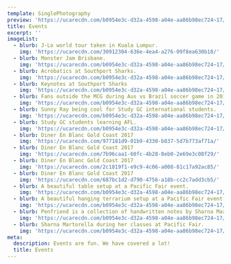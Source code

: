 ```yaml
---
template: SinglePhotography
preview: 'https://ucarecdn.com/b0954e3c-d32a-4598-a04e-aa86b98ec724~17/nth/0/'
title: Events
excerpt: ''
imageList:
  - blurb: J-Lo world tour taken in Kuala Lumpur.
    img: 'https://ucarecdn.com/30912304-636e-4ea4-a276-09f8ea630b18/'
  - blurb: Monster Jam Brisbane.
    img: 'https://ucarecdn.com/b0954e3c-d32a-4598-a04e-aa86b98ec724~17/nth/0/'
  - blurb: Acrobatics at Southport Sharks.
    img: 'https://ucarecdn.com/b0954e3c-d32a-4598-a04e-aa86b98ec724~17/nth/2/'
  - blurb: Keynotes at Southport Sharks
    img: 'https://ucarecdn.com/b0954e3c-d32a-4598-a04e-aa86b98ec724~17/nth/3/'
  - blurb: Fans outside the MCG during Aus vs Brazil soccer game in 2017.
    img: 'https://ucarecdn.com/b0954e3c-d32a-4598-a04e-aa86b98ec724~17/nth/4/'
  - blurb: Sunny Ray being cool for Study GC international students.
    img: 'https://ucarecdn.com/b0954e3c-d32a-4598-a04e-aa86b98ec724~17/nth/6/'
  - blurb: Study GC students learning AFL.
    img: 'https://ucarecdn.com/b0954e3c-d32a-4598-a04e-aa86b98ec724~17/nth/7/'
  - blurb: Diner En Blanc Gold Coast 2017
    img: 'https://ucarecdn.com/977181d9-01b9-4330-b837-5d7b773af71a/'
  - blurb: Diner En Blanc Gold Coast 2017
    img: 'https://ucarecdn.com/7b96caa1-60fc-4b28-8eb0-2e69e3c08f29/'
  - blurb: Diner En Blanc Gold Coast 2017
    img: 'https://ucarecdn.com/2c1819f1-e9c9-4c06-a008-81c17a92ac85/'
  - blurb: Diner En Blanc Gold Coast 2017
    img: 'https://ucarecdn.com/687bc1d2-d790-4756-a18b-cc2c7add3cb5/'
  - blurb: A beautiful table setup at a Pacific Fair event.
    img: 'https://ucarecdn.com/b0954e3c-d32a-4598-a04e-aa86b98ec724~17/nth/10/'
  - blurb: A beautiful hanging terrarium setup at a Pacific Fair event.
    img: 'https://ucarecdn.com/b0954e3c-d32a-4598-a04e-aa86b98ec724~17/nth/11/'
  - blurb: Penfriend is a collection of handwritten notes by Sharna Martorella.
    img: 'https://ucarecdn.com/b0954e3c-d32a-4598-a04e-aa86b98ec724~17/nth/15/'
  - blurb: Sharna Martorella during her classes at Pacific Fair.
    img: 'https://ucarecdn.com/b0954e3c-d32a-4598-a04e-aa86b98ec724~17/nth/16/'
meta:
  description: Events are fun. We have covered a lot!
  title: Events
---
```

